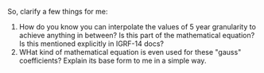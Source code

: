 So, clarify a few things for me:

1. How do you know you can interpolate the values of 5 year granularity to achieve anything in between? Is this part of the mathematical equation? Is this mentioned explicitly in IGRF-14 docs?
2. WHat kind of mathematical equation is even used for these "gauss" coefficients? Explain its base form to me in a simple way.